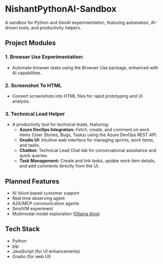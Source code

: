 # NishantPythonAI-Sandbox
A sandbox for Python and GenAI experimentation, featuring automation, AI-driven tools, and productivity helpers.

## Project Modules

### 1. Browser Use Experimentation:
   - Automate browser tasks using the Browser Use package, enhanced with AI capabilities.

### 2. Screenshot To HTML
   - Convert screenshots into HTML files for rapid prototyping and UI analysis.

### 3. Technical Lead Helper
   - A productivity tool for technical leads, featuring:
     - **Azure DevOps Integration:** Fetch, create, and comment on work items (User Stories, Bugs, Tasks) using the Azure DevOps REST API.
     - **Gradio UI:** Intuitive web interface for managing sprints, work items, and tasks.
     - **Chatbot:** Technical Lead Chat tab for conversational assistance and quick queries.
     - **Task Management:** Create and link tasks, update work item details, and add comments directly from the UI.


## Planned Features

- AI Voice based customer support
- Real time observing agent
- A2A/MCP communication agents
- SmolVM experiment
- Multimodal model exploration ([Ollama blog](https://ollama.com/blog/multimodal-models))


## Tech Stack

- Python
- pip
- JavaScript (for UI enhancements)
- Gradio (for web UI)